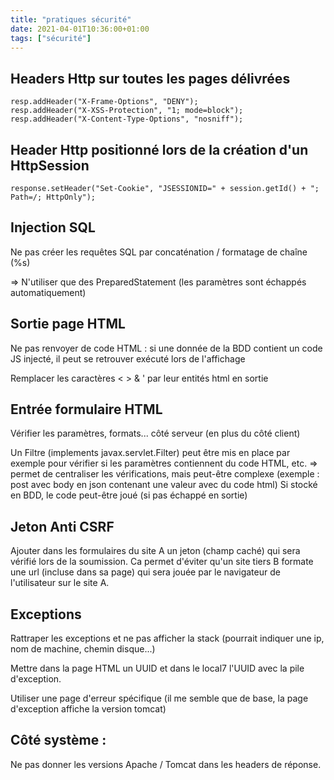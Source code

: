 ```yaml
---
title: "pratiques sécurité"
date: 2021-04-01T10:36:00+01:00
tags: ["sécurité"]
---
```


## Headers Http sur toutes les pages délivrées

```text
resp.addHeader("X-Frame-Options", "DENY");
resp.addHeader("X-XSS-Protection", "1; mode=block");
resp.addHeader("X-Content-Type-Options", "nosniff");
```
 
 
## Header Http positionné lors de la création d'un HttpSession

```text
response.setHeader("Set-Cookie", "JSESSIONID=" + session.getId() + "; Path=/; HttpOnly");
``` 
 
 
 
## Injection SQL
 
Ne pas créer les requêtes SQL par concaténation / formatage de chaîne (%s)
 
=> N'utiliser que des PreparedStatement (les paramètres sont échappés automatiquement)
 
 
 
 
## Sortie page HTML
 
Ne pas renvoyer de code HTML : si une donnée de la BDD contient un code JS injecté, il peut se retrouver exécuté lors de l'affichage
 
Remplacer les caractères < > & ' par leur entités html en sortie
 
 
 
## Entrée formulaire HTML
 
Vérifier les paramètres, formats... côté serveur (en plus du côté client)
 
Un Filtre (implements javax.servlet.Filter) peut être mis en place par exemple pour vérifier si les paramètres contiennent du code HTML, etc.
=> permet de centraliser les vérifications, mais peut-être complexe (exemple : post avec body en json contenant une valeur avec du code html)
Si stocké en BDD, le code peut-être joué (si pas échappé en sortie)
 
 
## Jeton Anti CSRF
 
Ajouter dans les formulaires du site A un jeton (champ caché) qui sera vérifié lors de la soumission.
Ca permet d'éviter qu'un site tiers B formate une url (incluse dans sa page) qui sera jouée par le navigateur de l'utilisateur sur le site A.
 
 
## Exceptions
 
Rattraper les exceptions et ne pas afficher la stack (pourrait indiquer une ip, nom de machine, chemin disque...)
 
Mettre dans la page HTML un UUID et dans le local7 l'UUID avec la pile d'exception.
 
Utiliser une page d'erreur spécifique (il me semble que de base, la page d'exception affiche la version tomcat)
 
 
## Côté système : 
 
Ne pas donner les versions Apache / Tomcat dans les headers de réponse.
